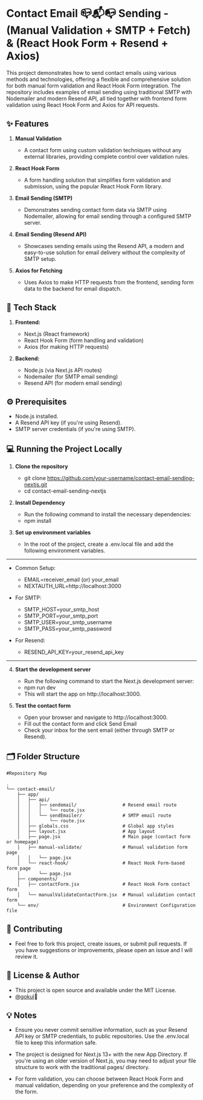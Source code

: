 # Contact Email 📪📬📭 Sending - (Manual Validation + SMTP + Fetch) & (React Hook Form + Resend + Axios)

This project demonstrates how to send contact emails using various methods and technologies, offering a flexible and comprehensive solution for both manual form validation and React Hook Form integration. The repository includes examples of email sending using traditional SMTP with Nodemailer and modern Resend API, all tied together with frontend form validation using React Hook Form and Axios for API requests.


## ✨ Features
1. **Manual Validation**
   -  A contact form using custom validation techniques without any external libraries, providing complete control over validation rules.
    
2. **React Hook Form**
   - A form handling solution that simplifies form validation and submission, using the popular React Hook Form library.
     
3. **Email Sending (SMTP)**
   - Demonstrates sending contact form data via SMTP using Nodemailer, allowing for email sending through a configured SMTP server.
     
4. **Email Sending (Resend API)**
   - Showcases sending emails using the Resend API, a modern and easy-to-use solution for email delivery without the complexity of SMTP setup.
  
5. **Axios for Fetching**
   - Uses Axios to make HTTP requests from the frontend, sending form data to the backend for email dispatch.


## 🚀 Tech Stack

1. **Frontend:**
   - Next.js (React framework)
   - React Hook Form (form handling and validation)
   - Axios (for making HTTP requests)

2. **Backend:**
   - Node.js (via Next.js API routes)
   - Nodemailer (for SMTP email sending)
   - Resend API (for modern email sending)


## ⚙️ Prerequisites

- Node.js installed.
- A Resend API key (if you're using Resend).
- SMTP server credentials (if you're using SMTP).

## 💻 Running the Project Locally

1. **Clone the repository**

   - git clone https://github.com/your-username/contact-email-sending-nextjs.git
   - cd contact-email-sending-nextjs

2. **Install Dependency**
   
   - Run the following command to install the necessary dependencies:
   - npm install

3. **Set up environment variables**
   
   - In the root of the project, create a .env.local file and add the following environment variables.
 ----------------------------------------
- Common Setup:
  - EMAIL=receiver_email (or) your_email
  - NEXTAUTH_URL=http://localhost:3000

- For SMTP:
  - SMTP_HOST=your_smtp_host        
  - SMTP_PORT=your_smtp_port          
  - SMTP_USER=your_smtp_username    
  - SMTP_PASS=your_smtp_password    

- For Resend:
  - RESEND_API_KEY=your_resend_api_key
-----------------------------------------

4. **Start the development server**
   
   - Run the following command to start the Next.js development server:
   - npm run dev
   - This will start the app on http://localhost:3000.

5. **Test the contact form**

   - Open your browser and navigate to http://localhost:3000.
   - Fill out the contact form and click Send Email
   - Check your inbox for the sent email (either through SMTP or Resend).


## 🗂️ Folder Structure

```
#Repository Map

.
└── contact-email/
    ├── app/
    │   ├── api/
    │   │   ├── sendemail/                 # Resend email route
    │   │   │   └── route.jsx
    │   │   └── sendEmailer/               # SMTP email route
    │   │       └── route.jsx
    │   ├── globals.css                    # Global app styles
    │   ├── layout.jsx                     # App layout
    │   ├── page.jsx                       # Main page (contact form or homepage)
    │   ├── manual-validate/               # Manual validation form page
    │   │   └── page.jsx
    │   └── react-hook/                    # React Hook Form-based form page
    │       └── page.jsx
    ├── components/
    │   ├── contactForm.jsx                # React Hook Form contact form
    │   └── manualValidateContactForm.jsx  # Manual validation contact form
    └── env/                               # Environment Configuration file

```


## 📖 Contributing

- Feel free to fork this project, create issues, or submit pull requests. If you have suggestions or improvements, please open an issue and I will review it.


## 📝 License & Author

- This project is open source and available under the MIT License.
- [@gokul](https://github.com/gokul-MCA)💚


## 💡 Notes

- Ensure you never commit sensitive information, such as your Resend API key or SMTP credentials, to public repositories. Use the .env.local file to keep this information safe.
  
- The project is designed for Next.js 13+ with the new App Directory. If you're using an older version of Next.js, you may need to adjust your file structure to work with the traditional pages/ directory.
  
- For form validation, you can choose between React Hook Form and manual validation, depending on your preference and the complexity of the form.











